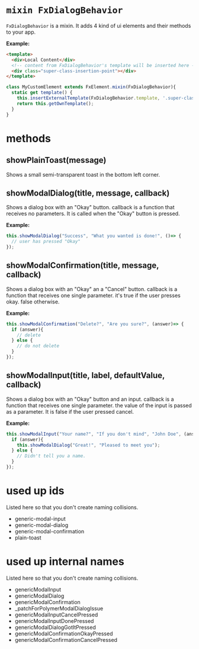 
# `mixin FxDialogBehavior`
`FxDialogBehavior` is a mixin. It adds 4 kind of ui elements and their methods to your app.

**Example:** 

```html
<template>
  <div>Local Content</div>
  <!-- content from FxDialogBehavior's template will be inserted here -->
  <div class="super-class-insertion-point"></div>
</template>
```
```js
class MyCustomElement extends FxElement.mixin(FxDialogBehavior){
  static get template() {
    this.insertExternalTemplate(FxDialogBehavior.template, '.super-class-insertion-point');
    return this.getOwnTemplate();
  }
}
```


# methods


## showPlainToast(message)
Shows a small semi-transparent toast in the bottom left corner.

## showModalDialog(title, message, callback)
Shows a dialog box with an "Okay" button. callback is a function that receives no parameters. It is called when the "Okay" button is pressed.

**Example:** 

```js
this.showModalDialog("Success", "What you wanted is done!", ()=> {
  // user has pressed "Okay"
});
```

## showModalConfirmation(title, message, callback)
Shows a dialog box with an "Okay" an a "Cancel" button. callback is a function that receives one single parameter. it's true if the user presses okay. false otherwise.

**Example:** 

```js
this.showModalConfirmation("Delete?", "Are you sure?", (answer)=> {
  if (answer){
    // delete
  } else {
    // do not delete
  }
});
```

## showModalInput(title, label, defaultValue, callback)
Shows a dialog box with an "Okay" button and an input. callback is a function that receives one single parameter. the value of the input is passed as a parameter. It is false if the user pressed cancel.

**Example:** 

```js
this.showModalInput("Your name?", "If you don't mind", "John Doe", (answer)=> {
  if (answer){
    this.showModalDialog("Great!", "Pleased to meet you");
  } else {
    // Didn't tell you a name.
  }
});
```

# used up ids
Listed here so that you don't create naming collisions.
* generic-modal-input
* generic-modal-dialog
* generic-modal-confirmation
* plain-toast

# used up internal names
Listed here so that you don't create naming collisions.

* genericModalInput
* genericModalDialog
* genericModalConfirmation
* _patchForPolymerModalDialogIssue
* genericModalInputCancelPressed
* genericModalInputDonePressed
* genericModalDialogGotItPressed
* genericModalConfirmationOkayPressed
* genericModalConfirmationCancelPressed


